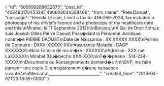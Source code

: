  {
   "id": "500699286632675",
   "post_id": "462493170453287_490608044308466",
   "from_name": "Pete Daoust",
   "message": "Brenda Larson, I sent a fax to: 418-266-7024, fax included a photocopy of my driver's licence and a photocopy of my healthcare card and this:\nMirabel, le 11 Septembre 2012\n\nBonjour,\nA Qui de Droit :\n\nJe suis Joseph Gilles Pierre Daoust Poss�dant la Personne Juridique nomm�e PIERRE DAOUST\nDate de Naissance : XX XXXXX XXXX\nPermis de Conduire : DXXX-XXXXX-XX\nAssurance Maladie : DAOP XXXXXXX\nNom Famille de ma m�re : XXXXXX\nAdresse : XXX rue LaXXXXX\n Mirabel (Qu�bec)\n XXX-XXX\n\nT�l�phone : 514-234-XXXX\n\nDocuments ou Renseignements demand�s :\n\nSVP, me faire parvenir une copie D, enregistrement d�une naissance vivante.\n\nMerci\n\n__________________________",
   "created_time": "2013-04-07T23:18:55+0000"
 }
